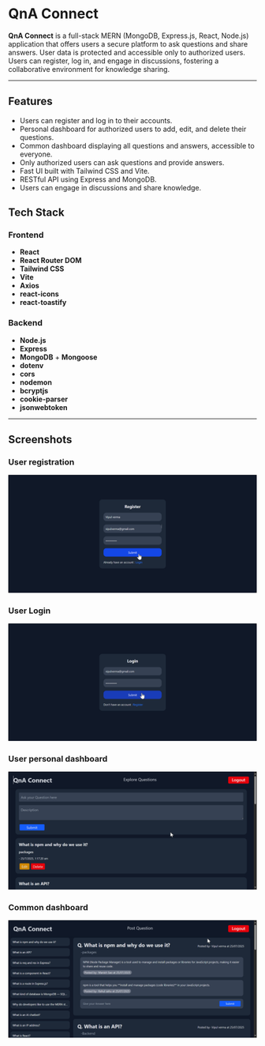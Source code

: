 # QnA Connect

**QnA Connect** is a full-stack MERN (MongoDB, Express.js, React, Node.js) application that offers users a secure platform to ask questions and share answers. User data is protected and accessible only to authorized users. Users can register, log in, and engage in discussions, fostering a collaborative environment for knowledge sharing.

---

##  Features

- Users can register and log in to their accounts.
- Personal dashboard for authorized users to add, edit, and delete their questions.
- Common dashboard displaying all questions and answers, accessible to everyone.
- Only authorized users can ask questions and provide answers.
- Fast UI built with Tailwind CSS and Vite.
- RESTful API using Express and MongoDB.
- Users can engage in discussions and share knowledge.

##  Tech Stack

### Frontend

- **React** 
- **React Router DOM** 
- **Tailwind CSS**
- **Vite** 
- **Axios** 
- **react-icons** 
- **react-toastify** 

###  Backend

- **Node.js**
- **Express** 
- **MongoDB** + **Mongoose** 
- **dotenv** 
- **cors** 
- **nodemon**
- **bcryptjs**
- **cookie-parser**
- **jsonwebtoken**

---
##  Screenshots

### User registration
![Form](./Frontend/public/screenshots/Register.png)
### User Login
![Login](./Frontend/public/screenshots/Login.png)
### User personal dashboard
![Admin Dashboard](./Frontend/public/screenshots/PDash.png)
### Common dashboard
![Admin Dashboard](./Frontend/public/screenshots/feed.png)



